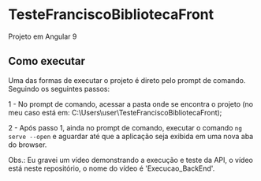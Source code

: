 # TesteFranciscoBibliotecaFront
Projeto em Angular 9

## Como executar

Uma das formas de executar o projeto é direto pelo prompt de comando. Seguindo os seguintes passos:

  1 - No prompt de comando, acessar a pasta onde se encontra o projeto (no meu caso está em: C:\Users\user\TesteFranciscoBibliotecaFront);
  
  2 - Após passo 1, ainda no prompt de comando, executar o comando `ng serve --open` e aguardar até que a aplicação seja exibida em uma nova aba do browser.
  
Obs.: Eu gravei um vídeo demonstrando a execução e teste da API, o vídeo está neste repositório, o nome do vídeo é 'Execucao_BackEnd'.

